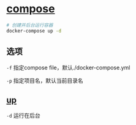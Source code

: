 # [compose](https://docs.docker.com/compose/reference/)

```bash
# 创建并后台运行容器
docker-compose up -d
```

## 选项

`-f` 指定compose file，默认./docker-compose.yml

`-p` 指定项目名，默认当前目录名

## [up](https://docs.docker.com/engine/reference/commandline/compose_up/)

`-d` 运行在后台
